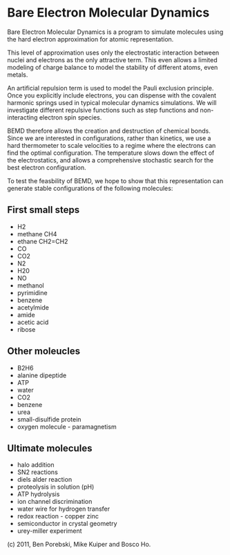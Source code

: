 
# Bare Electron Molecular Dynamics

Bare Electron Molecular Dynamics is a program to simulate molecules using the hard electron approximation for atomic representation.

This level of approximation uses only the electrostatic interaction between nuclei and electrons as the only attractive term. This even allows a limited modeling of charge balance to model the stability of different atoms, even metals. 

An artificial repulsion term is used to model the Pauli exclusion principle. Once you explicitly include electrons, you can dispense with the covalent harmonic springs used in typical molecular dynamics simulations. We will investigate different repulsive functions such as step functions and non-interacting electron spin species.

BEMD therefore allows the creation and destruction of chemical bonds. Since we are interested in configurations, rather than kinetics, we use a hard thermometer to scale velocities to a regime where the electrons can find the optimal configuration. The temperature slows down the effect of the electrostatics, and allows a comprehensive stochastic search for the best electron configuration.

To test the feasbility of BEMD, we hope to show that this representation can generate stable configurations of the following molecules:

## First small steps

- H2
- methane CH4
- ethane CH2=CH2
- CO
- CO2
- N2
- H20
- NO
- methanol
- pyrimidine
- benzene
- acetylmide
- amide
- acetic acid
- ribose

## Other moleucles
- B2H6
- alanine dipeptide
- ATP
- water
- CO2
- benzene
- urea
- small-disulfide protein
- oxygen molecule - paramagnetism

## Ultimate molecules

- halo addition
- SN2 reactions
- diels alder reaction 
- proteolysis in solution (pH)
- ATP hydrolysis
- ion channel discrimination
- water wire for hydrogen transfer
- redox reaction - copper zinc
- semiconductor in crystal geometry
- urey-miller experiment

(c) 2011, Ben Porebski, Mike Kuiper and Bosco Ho.